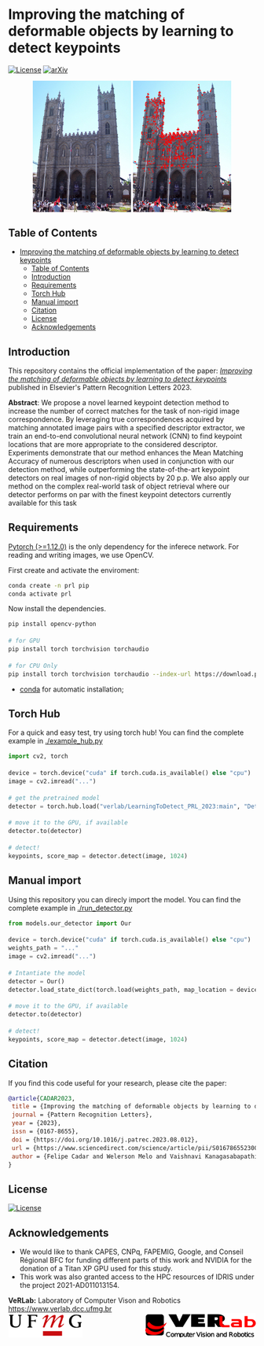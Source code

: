 # Improving the matching of deformable objects by learning to detect keypoints
[![License](https://img.shields.io/badge/License-Apache_2.0-blue.svg)](LICENSE) [![arXiv](https://img.shields.io/badge/arXiv-1234.56789-b31b1b.svg)](https://arxiv.org/abs/2309.00434)

<!--[![Open In Colab](https://colab.research.google.com/assets/colab-badge.svg)](https://colab.research.google.com/github/verlab/DALF_CVPR_2023/blob/main/notebooks/registration_with_DALF.ipynb)-->

<div align="center">
<img src='./assets/notredame.jpg' align="center" width="200"/> 
<img src='./assets/output.png' align="center" width="200"/> <br>
</div>

## Table of Contents
- [Improving the matching of deformable objects by learning to detect keypoints](#improving-the-matching-of-deformable-objects-by-learning-to-detect-keypoints)
  - [Table of Contents](#table-of-contents)
  - [Introduction](#introduction)
  - [Requirements](#requirements)
  - [Torch Hub](#torch-hub)
  - [Manual import](#manual-import)
  - [Citation](#citation)
  - [License](#license)
  - [Acknowledgements](#acknowledgements)


## Introduction
This repository contains the official implementation of the paper: *[Improving the matching of deformable objects by learning to detect keypoints](https://arxiv.org/abs/2309.00434)* published in Elsevier's Pattern Recognition Letters 2023.

**Abstract**: We propose a novel learned keypoint detection method to increase the number of correct matches for the task of non-rigid image correspondence. By leveraging true correspondences acquired by matching annotated image pairs with a specified descriptor extractor, we train an end-to-end convolutional neural network (CNN) to find keypoint locations that are more appropriate to the considered descriptor. Experiments demonstrate that our method enhances the Mean Matching Accuracy of numerous descriptors when used in conjunction with our detection method, while outperforming the state-of-the-art keypoint detectors on real images of non-rigid objects by 20 p.p. We also apply our method on the complex real-world task of object retrieval where our detector performs on par with the finest keypoint detectors currently available for this task

## Requirements
[Pytorch (>=1.12.0)](https://pytorch.org/get-started/previous-versions/) is the only dependency for the inferece network. 
For reading and writing images, we use OpenCV. 

First create and activate the enviroment:

```bash
conda create -n prl pip
conda activate prl
```

Now install the dependencies.

```bash
pip install opencv-python

# for GPU 
pip install torch torchvision torchaudio

# for CPU Only 
pip install torch torchvision torchaudio --index-url https://download.pytorch.org/whl/cpu

```
- [conda](https://docs.conda.io/en/latest/miniconda.html) for automatic installation;


## Torch Hub

For a quick and easy test, try using torch hub! You can find the complete example in [./example_hub.py](./example_hub.py)

```python
import cv2, torch

device = torch.device("cuda" if torch.cuda.is_available() else "cpu")
image = cv2.imread("...")

# get the pretrained model
detector = torch.hub.load("verlab/LearningToDetect_PRL_2023:main", "Detector", pretrained=True)

# move it to the GPU, if available
detector.to(detector)

# detect!
keypoints, score_map = detector.detect(image, 1024)

```

## Manual import
Using this repository you can direcly import the model. You can find the complete example in [./run_detector.py](./run_detector.py)

```python
from models.our_detector import Our

device = torch.device("cuda" if torch.cuda.is_available() else "cpu")
weights_path = "..."
image = cv2.imread("...")

# Intantiate the model 
detector = Our()
detector.load_state_dict(torch.load(weights_path, map_location = device))

# move it to the GPU, if available
detector.to(detector)

# detect!
keypoints, score_map = detector.detect(image, 1024)

```

## Citation
If you find this code useful for your research, please cite the paper:

```bibtex
@article{CADAR2023,
 title = {Improving the matching of deformable objects by learning to detect keypoints},
 journal = {Pattern Recognition Letters},
 year = {2023},
 issn = {0167-8655},
 doi = {https://doi.org/10.1016/j.patrec.2023.08.012},
 url = {https://www.sciencedirect.com/science/article/pii/S0167865523002325},
 author = {Felipe Cadar and Welerson Melo and Vaishnavi Kanagasabapathi and Guilherme Potje and Renato Martins and Erickson R. Nascimento}
}
```

## License
[![License](https://img.shields.io/badge/License-Apache_2.0-blue.svg)](LICENSE)

## Acknowledgements
- We would like to thank CAPES, CNPq, FAPEMIG, Google, and Conseil Régional BFC for funding different parts of this work and NVIDIA for the donation of a Titan XP GPU used for this study.
- This work was also granted access to the HPC resources of IDRIS under the project 2021-AD011013154.

**VeRLab:** Laboratory of Computer Vison and Robotics https://www.verlab.dcc.ufmg.br
<br>
<img align="left" width="auto" height="50" src="./assets/ufmg.png">
<img align="right" width="auto" height="50" src="./assets/verlab.png">
<br/>
